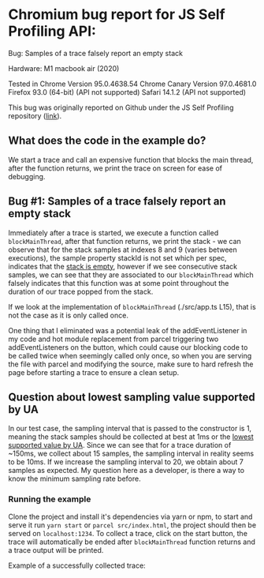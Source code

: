 # Chromium bug report for JS Self Profiling API:
Bug: Samples of a trace falsely report an empty stack

Hardware: M1 macbook air (2020)

Tested in
Chrome Version 95.0.4638.54
Chrome Canary Version 97.0.4681.0
Firefox 93.0 (64-bit) (API not supported)
Safari 14.1.2 (API not supported)

This bug was originally reported on Github under the JS Self Profiling repository ([link](https://github.com/WICG/js-self-profiling/issues/59)).

## What does the code in the example do?
We start a trace and call an expensive function that blocks the main thread, after the function returns, we print the trace on screen for ease of debugging.

## Bug #1: Samples of a trace falsely report an empty stack
Immediately after a trace is started, we execute a function called `blockMainThread`, after that function returns, we print the stack - we can observe that for the stack samples at indexes 8 and 9 (varies between executions), the sample property stackId is not set which per spec, indicates that the [stack is empty](https://wicg.github.io/js-self-profiling/#dfn-get-a-stack-id), however if we see consecutive stack samples, we can see that they are associated to our `blockMainThread` which falsely indicates that this function was at some point throughout the duration of our trace popped from the stack. 

If we look at the implementation of `blockMainThread` (./src/app.ts L15), that is not the case as it is only called once.

One thing that I eliminated was a potential leak of the addEventListener in my code and hot module replacement from parcel triggering two addEventListeners on the button, which could cause our blocking code to be called twice when seemingly called only once, so when you are serving the file with parcel and modifying the source, make sure to hard refresh the page before starting a trace to ensure a clean setup.

## Question about lowest sampling value supported by UA
In our test case, the sampling interval that is passed to the constructor is 1, meaning the stack samples should be collected at best at 1ms or the [lowest supported value by UA](https://wicg.github.io/js-self-profiling/#profiling-sessions). Since we can see that for a trace duration of ~150ms, we collect about 15 samples, the sampling interval in reality seems to be 10ms. If we increase the sampling interval to 20, we obtain about 7 samples as expected. My question here as a developer, is there a way to know the minimum sampling rate before.

### Running the example
Clone the project and install it's dependencies via yarn or npm, to start and serve it run `yarn start` or `parcel src/index.html`, the project should then be served on `localhost:1234`. To collect a trace, click on the start button, the trace will automatically be ended after `blockMainThread` function returns and a trace output will be printed.

Example of a successfully collected trace: